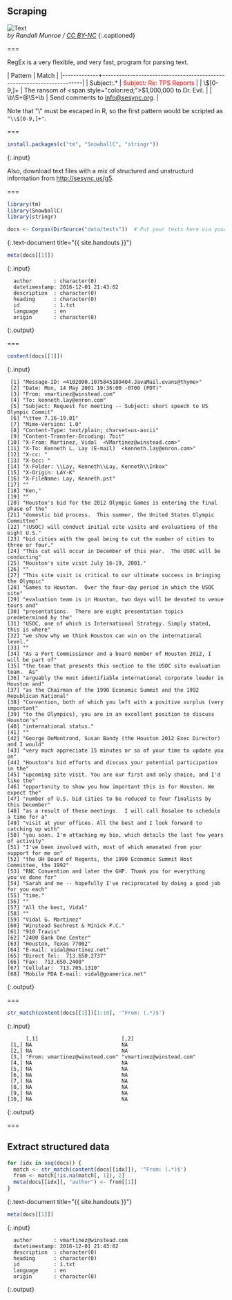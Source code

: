 ---
---

## Scraping

![Text](http://imgs.xkcd.com/comics/regular_expressions.png "Wait, forgot to escape a space. Wheeeeee[taptaptap]eeeeee.")  
*by Randall Munroe / [CC BY-NC](http://xkcd.com/license.html)*
{:.captioned}

===

RegEx is a very flexible, and very fast, program for parsing text.

| Pattern     | Match                                                                 |
|-------------+-----------------------------------------------------------------------|
| Subject:.\*  | <span style="color:red;">Subject: Re: TPS Reports</span>              |
| \\$[0-9,]+   | The ransom of <span style="color:red;">$1,000,000</span> to Dr. Evil. |
| \b\S+@\S+\b  | Send comments to <span style="color:red;">info@sesync.org</span>.     |

Note that "\\" must be escaped in R, so the first pattern would be scripted as `"\\$[0-9,]+"`.

===


~~~r
install.packages(c("tm", "SnowballC", "stringr"))
~~~
{:.input}

Also, download text files with a mix of structured and unstructurd information from <http://sesync.us/g5>.

===


~~~r
library(tm)
library(SnowballC)
library(stringr)

docs <- Corpus(DirSource("data/texts"))  # Put your texts here via your file explorer/finder
~~~
{:.text-document title="{{ site.handouts }}"}


~~~r
meta(docs[[1]])
~~~
{:.input}
~~~
  author       : character(0)
  datetimestamp: 2016-12-01 21:43:02
  description  : character(0)
  heading      : character(0)
  id           : 1.txt
  language     : en
  origin       : character(0)
~~~
{:.output}

===


~~~r
content(docs[[1]])
~~~
{:.input}
~~~
 [1] "Message-ID: <4102090.1075845189404.JavaMail.evans@thyme>"                    
 [2] "Date: Mon, 14 May 2001 19:36:00 -0700 (PDT)"                                 
 [3] "From: vmartinez@winstead.com"                                                
 [4] "To: kenneth.lay@enron.com"                                                   
 [5] "Subject: Request for meeting -- Subject: short speech to US Olympic Commit"  
 [6] "\ttee 7.16-19.01"                                                            
 [7] "Mime-Version: 1.0"                                                           
 [8] "Content-Type: text/plain; charset=us-ascii"                                  
 [9] "Content-Transfer-Encoding: 7bit"                                             
[10] "X-From: Martinez, Vidal  <VMartinez@winstead.com>"                           
[11] "X-To: Kenneth L. Lay (E-mail)  <kenneth.lay@enron.com>"                      
[12] "X-cc: "                                                                      
[13] "X-bcc: "                                                                     
[14] "X-Folder: \\Lay, Kenneth\\Lay, Kenneth\\Inbox"                               
[15] "X-Origin: LAY-K"                                                             
[16] "X-FileName: Lay, Kenneth.pst"                                                
[17] ""                                                                            
[18] "Ken,"                                                                        
[19] ""                                                                            
[20] "Houston's bid for the 2012 Olympic Games is entering the final phase of the" 
[21] "domestic bid process.  This summer, the United States Olympic Committee"     
[22] "(USOC) will conduct initial site visits and evaluations of the eight U.S."   
[23] "bid cities with the goal being to cut the number of cities to three or four."
[24] "This cut will occur in December of this year.  The USOC will be conducting"  
[25] "Houston's site visit July 16-19, 2001."                                      
[26] ""                                                                            
[27] "This site visit is critical to our ultimate success in bringing the Olympic" 
[28] "Games to Houston.  Over the four-day period in which the USOC site"          
[29] "evaluation team is in Houston, two days will be devoted to venue tours and"  
[30] "presentations.  There are eight presentation topics predetermined by the"    
[31] "USOC, one of which is International Strategy. Simply stated, this is where"  
[32] "we show why we think Houston can win on the international level."            
[33] ""                                                                            
[34] "As a Port Commissioner and a board member of Houston 2012, I will be part of"
[35] "the team that presents this section to the USOC site evaluation team.  As"   
[36] "arguably the most identifiable international corporate leader in Houston and"
[37] "as the Chairman of the 1990 Economic Summit and the 1992 Republican National"
[38] "Convention, both of which you left with a positive surplus (very important"  
[39] "to the Olympics), you are in an excellent position to discuss Houston's"     
[40] "international status."                                                       
[41] ""                                                                            
[42] "George DeMontrond, Susan Bandy (the Houston 2012 Exec Director) and I would" 
[43] "very much appreciate 15 minutes or so of your time to update you on"         
[44] "Houston's bid efforts and discuss your potential participation in the"       
[45] "upcoming site visit. You are our first and only choice, and I'd like the"    
[46] "opportunity to show you how important this is for Houston. We expect the"    
[47] "number of U.S. bid cities to be reduced to four finalists by this December"  
[48] "as a result of these meetings.  I will call Rosalee to schedule a time for a"
[49] "visit at your offices. All the best and I look forward to catching up with"  
[50] "you soon. I'm attaching my bio, which details the last few years of activity"
[51] "I've been involved with, most of which emanated from your support for me on" 
[52] "the UH Board of Regents, the 1990 Economic Summit Host Committee, the 1992"  
[53] "RNC Convention and later the GHP. Thank you for everything you've done for"  
[54] "Sarah and me -- hopefully I've reciprocated by doing a good job for you each"
[55] "time."                                                                       
[56] ""                                                                            
[57] "All the best, Vidal"                                                         
[58] ""                                                                            
[59] "Vidal G. Martinez"                                                           
[60] "Winstead Sechrest & Minick P.C."                                             
[61] "910 Travis"                                                                  
[62] "2400 Bank One Center"                                                        
[63] "Houston, Texas 77002"                                                        
[64] "E-mail: vidal@martinez.net"                                                  
[65] "Direct Tel:  713.650.2737"                                                   
[66] "Fax:  713.650.2400"                                                          
[67] "Cellular:  713.705.1310"                                                     
[68] "Mobile PDA E-mail: vidal@goamerica.net"                                      
~~~
{:.output}

===


~~~r
str_match(content(docs[[1]])[1:10], '^From: (.*)$')
~~~
{:.input}
~~~
      [,1]                           [,2]                    
 [1,] NA                             NA                      
 [2,] NA                             NA                      
 [3,] "From: vmartinez@winstead.com" "vmartinez@winstead.com"
 [4,] NA                             NA                      
 [5,] NA                             NA                      
 [6,] NA                             NA                      
 [7,] NA                             NA                      
 [8,] NA                             NA                      
 [9,] NA                             NA                      
[10,] NA                             NA                      
~~~
{:.output}

===

## Extract structured data


~~~r
for (idx in seq(docs)) {
  match <- str_match(content(docs[[idx]]), '^From: (.*)$')
  from <- match[!is.na(match[, 1]), 2]
  meta(docs[[idx]], "author") <- from[[1]]
}
~~~
{:.text-document title="{{ site.handouts }}"}


~~~r
meta(docs[[1]])
~~~
{:.input}
~~~
  author       : vmartinez@winstead.com
  datetimestamp: 2016-12-01 21:43:02
  description  : character(0)
  heading      : character(0)
  id           : 1.txt
  language     : en
  origin       : character(0)
~~~
{:.output}
